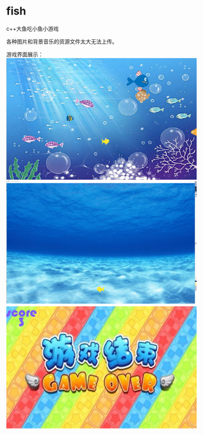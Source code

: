 # fish
c++大鱼吃小鱼小游戏

各种图片和背景音乐的资源文件太大无法上传。

游戏界面展示：
![image](https://github.com/123miaomiao/fish/blob/img/img1.png)
![image](https://github.com/123miaomiao/fish/blob/img/img2.png)
![image](https://github.com/123miaomiao/fish/blob/img/img3.png)
